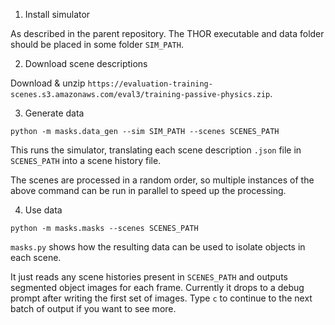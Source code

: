 1. Install simulator

As described in the parent repository. The THOR executable and data folder should be placed in some folder `SIM_PATH`.

2. Download scene descriptions

Download & unzip `https://evaluation-training-scenes.s3.amazonaws.com/eval3/training-passive-physics.zip`.

3. Generate data

```
python -m masks.data_gen --sim SIM_PATH --scenes SCENES_PATH
```

This runs the simulator, translating each scene description `.json` file in `SCENES_PATH` into a scene history file.

The scenes are processed in a random order, so multiple instances of the above command can be run in parallel to speed up the processing.

4. Use data

```
python -m masks.masks --scenes SCENES_PATH
```

`masks.py` shows how the resulting data can be used to isolate objects in each scene. 

It just reads any scene histories present in `SCENES_PATH` and outputs segmented object images for each frame.
Currently it drops to a debug prompt after writing the first set of images. Type `c` to continue to the next batch of output if you want to see more.
